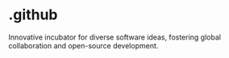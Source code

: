 # .github
Innovative incubator for diverse software ideas, fostering global collaboration and open-source development.
